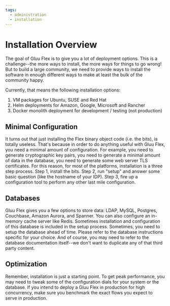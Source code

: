 ```yaml
---
tags:
  - administration
  - installation
---
```


# Installation Overview

The goal of Gluu Flex is to give you a lot of deployment options. This is
a challenge--the more ways to install, the more ways for things to go wrong!
But to build a large community, we need to provide ways to install the software
in enough different ways to make at least the bulk of the community happy.

Currently, that means the following installation options:

1. VM packages for Ubuntu, SUSE and Red Hat
2. Helm deployments for Amazon, Google, Microsoft and Rancher
3. Docker monolith deployment for development / testing (not production)

## Minimal Configuration

It turns out that just installing the Flex binary object code (i.e. the bits),
is totally useless. That's because in order to do anything useful with Gluu Flex,
you need a minimal amount of configuration. For example,
you need to generate cryptographic key pairs, you need to generate a minimal
amount of data in the database, you need to generate some web server TLS
certificates.  For this reason, for most of the platforms, installation is a
three step process. Step 1, install the bits. Step 2, run "setup" and answer
some basic question (like the hostname of your IDP). Step 3, fire up a
configuration tool to perform any other last mile configuration.

## Databases

Gluu Flex gives you a few options to store data: LDAP, MySQL, Postgres,
Couchbase, Amazon Aurora, and Spanner. You can also configure an in-memory cache
server like Redis. Sometimes installation and configuration of this database
is included in the setup process. Sometimes, you need to setup the database
ahead of time. Please refer to the database instructions specific for your
choice. And of course, you may need to refer to the database documentation
itself--we don't want to duplicate any of that third party content.

## Optimization

Remember, installation is just a starting point. To get peak performance, you
may need to tweak some of the configuration dials for your system or the
database. If you intend to deploy a Gluu Flex in production for high
concurrency, make sure you benchmark the exact flows you expect to serve
in production. 
